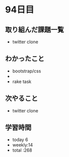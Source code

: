 # 94日目
## 取り組んだ課題一覧
- twitter clone
## わかったこと
- bootstrap/css
- 
- rake task
## 次やること
- twitter clone
## 学習時間
- today 6
- weekly:14
- total :268